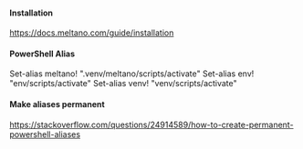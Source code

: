 #### Installation
https://docs.meltano.com/guide/installation

#### PowerShell Alias
Set-alias meltano! ".venv/meltano/scripts/activate"
Set-alias env! "env/scripts/activate"
Set-alias venv! "venv/scripts/activate"

#### Make aliases permanent
https://stackoverflow.com/questions/24914589/how-to-create-permanent-powershell-aliases